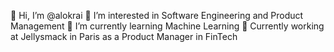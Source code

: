 👋 Hi, I’m @alokrai
👀 I’m interested in Software Engineering and Product Management
🌱 I’m currently learning Machine Learning
🚀 Currently working at Jellysmack in Paris as a Product Manager in FinTech

<!---
alokrai/alokrai is a ✨ special ✨ repository because its `README.md` (this file) appears on your GitHub profile.
You can click the Preview link to take a look at your changes.
--->
